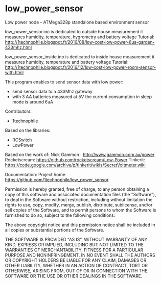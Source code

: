 # low_power_sensor
Low power node  - ATMega328p standalone based environment sensor

 low_power_sensor.ino is dedicated to outside house measurement it measures humidity, temperature, hygrometry and battery voltage
 Tutorial: http://1technophile.blogspot.fr/2016/08/low-cost-low-power-6ua-garden-433mhz.html
 
 low_power_sensor_inside.ino is dedicated to inside house measurement it measures humidity, temperature and battery voltage
 Tutorial: http://1technophile.blogspot.fr/2016/12/low-cost-low-power-room-sensor-with.html
 
  This program enables to send sensor data with low power:
 - send sensor data to a 433Mhz gateway
 - with 3 AA batteries measured at 5V the current consumption in sleep mode is around 6uA

  Contributors:
  - 1technophile

  Based on the libraries:
  - RCSwitch
  - LowPower

  Based on the work of:
  Nick Gammon : http://www.gammon.com.au/power
  Rocketscream: https://github.com/rocketscream/Low-Power
  Tinkerit: https://code.google.com/archive/p/tinkerit/wikis/SecretVoltmeter.wiki

  Documentation:
  Project home: https://github.com/1technophile/low_power_sensor

Permission is hereby granted, free of charge, to any person obtaining a copy of this software 
and associated documentation files (the "Software"), to deal in the Software without restriction, 
including without limitation the rights to use, copy, modify, merge, publish, distribute, sublicense, 
and/or sell copies of the Software, and to permit persons to whom the Software is furnished to do so, 
subject to the following conditions:

The above copyright notice and this permission notice shall be included in all copies or substantial portions of the Software.

THE SOFTWARE IS PROVIDED "AS IS", WITHOUT WARRANTY OF ANY KIND, EXPRESS OR IMPLIED, INCLUDING BUT NOT LIMITED 
TO THE WARRANTIES OF MERCHANTABILITY, FITNESS FOR A PARTICULAR PURPOSE AND NONINFRINGEMENT. IN NO EVENT SHALL 
THE AUTHORS OR COPYRIGHT HOLDERS BE LIABLE FOR ANY CLAIM, DAMAGES OR OTHER LIABILITY, WHETHER IN AN ACTION OF 
CONTRACT, TORT OR OTHERWISE, ARISING FROM, OUT OF OR IN CONNECTION WITH THE SOFTWARE OR THE USE OR OTHER DEALINGS IN THE SOFTWARE.
